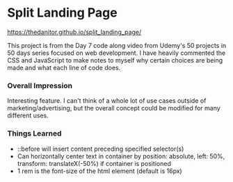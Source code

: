 # Split Landing Page

https://thedanitor.github.io/split_landing_page/

This project is from the Day 7 code along video from Udemy's 50 projects in 50 days series focused on web development. I have heavily commented the CSS and JavaScript to make notes to myself why certain choices are being made and what each line of code does.

### Overall Impression

Interesting feature. I can't think of a whole lot of use cases outside of marketing/advertising, but the overall concept could be modified for many different uses.

### Things Learned

* ::before will insert content preceding specified selector(s)
* Can horizontally center text in container by position: absolute, left: 50%, transform: translateX(-50%) if container is positioned
* 1 rem is the font-size of the html element (default is 16px)